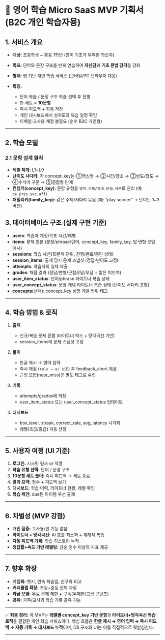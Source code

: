 # 📘 영어 학습 Micro SaaS MVP 기획서 (B2C 개인 학습자용)

## 1. 서비스 개요

* **대상:** 초등학생  ~ 중등 1학년 (영어 기초가 부족한 학습자)
* **목표:** 단어와 문장 구조를 반복 연습하여 **자신감**과 **기초 문법 감각**을 강화
* **형태:** 웹 기반 개인 학습 서비스 (모바일/PC 브라우저 대응)
* **특징:**

  * 단어 학습 / 문장 구조 학습 선택 후 진행
  * 한 세트 = **10문항**
  * 즉시 피드백 + 자동 저장
  * 개인 대시보드에서 성취도와 복습 일정 확인
  * 이메일·교사용 계정 불필요 (순수 B2C 개인형)

---

## 2. 학습 모델

### 2.1 문항 설계 원칙

* **레벨 체계:** L1~L9
* **난이도 사다리:** 각 concept_key는 ①핵심형 → ②시간/장소 → ③빈도/정도 → ④수식어 구문 → ⑤결합형 단계
* **컨셉키(concept_key):** 문항 유형을 `영역.시제/형태.문형.세부`로 관리 (예: `be.pres.svc.aff`)
* **패밀리키(family_key):** 같은 주제/사다리 묶음 (예: “play soccer” → 난이도 1~3 버전)


## 3. 데이터베이스 구조 (실제 구현 기준)

* **users**: 학습자 계정/목표 시간/레벨
* **items**: 문제 원본 (문장/phrase/단어, concept_key, family_key, 답·변형·오답 예시)
* **sessions**: 학습 세션(10문제 단위, 진행/완료/중단 상태)
* **session_items**: 출제 당시 문제 스냅샷 (정답·난이도 고정)
* **attempts**: 학습자의 실제 제출
* **grades**: 채점 결과 (정답/변형/근접오답/오답 + 짧은 피드백)
* **user_item_status**: 단어/phrase 라이트너 복습 상태
* **user_concept_status**: 문장 개념 라이트너 복습 상태 (난이도 사다리 포함)
* **concepts**(선택): concept_key 설명·레벨 범위·태그

---

## 4. 학습 방법 & 로직

1. **출제**

   * 신규/복습 문제 혼합 (라이트너 박스 + 망각곡선 기반)
   * session_items에 문제 스냅샷 고정

2. **풀이**

   * 한글 제시 → 영어 입력
   * 즉시 채점 (`rule → ai 보조`) 후 feedback_short 제공
   * 근접 오답(near_miss)은 별도 태그로 수집

3. **기록**

   * attempts/grades에 저장
   * user_item_status 또는 user_concept_status 업데이트

4. **대시보드**

   * box_level, streak, correct_rate, avg_latency 시각화
   * 레벨(초급/중급) 자동 산정

---

## 5. 사용자 여정 (UI 기준)

1. **로그인:** 시크릿 링크 or 익명
2. **학습 유형 선택:** 단어 / 문장 구조
3. **10문항 세트 풀이:** 즉시 피드백 → 세트 종료
4. **결과 요약:** 점수 + 피드백 보기
5. **대시보드:** 학습 이력, 라이트너 현황, 레벨 확인
6. **복습 제안:** due된 아이템 우선 출제

---

## 6. 차별성 (MVP 강점)

* **개인 집중:** 교사용/반 기능 없음
* **라이트너 + 망각곡선:** AI 호출 최소화 + 체계적 복습
* **자동 피드백 기록:** 학습 히스토리 누적
* **정답률+속도 기반 레벨링:** 단순 점수 이상의 지표 제공

---

## 7. 향후 확장

* **게임화:** 뱃지, 연속 학습일, 친구와 비교
* **커리큘럼 확장:** 초등~중등 전체 과정
* **과금 모델:** 무료 문제 제한 + 구독(무제한/고급 콘텐츠)
* **공유:** 가족/교사와 학습 기록 공유 기능

---

✅ **최종 정리:**
이 MVP는 **레벨별 concept_key 기반 문항**과 **라이트너+망각곡선 복습 로직**을 결합한 개인 학습 서비스이다.
핵심 흐름은 **한글 제시 → 영어 입력 → 즉시 피드백 → 자동 기록 → 대시보드 누적**이며, DB 구조와 UI는 이를 직접적으로 뒷받침한다.

---
